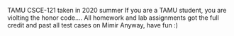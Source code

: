 TAMU CSCE-121 taken in 2020 summer
If you are a TAMU student, you are violting the honor code....
All homework and lab assignments got the full credit and past all test cases on Mimir
Anyway, have fun :)
